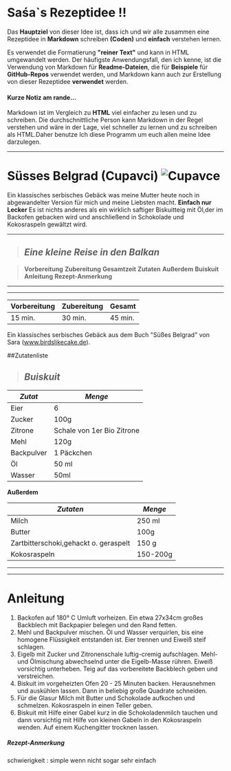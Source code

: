 # Saśa`s Rezeptidee !!
Das  **Hauptziel** von dieser Idee ist, dass ich und wir alle zusammen eine Rezeptidee in **Markdown** schreiben **(Coden)** und **einfach** verstehen lernen.


Es verwendet die Formatierung **"reiner Text"** und kann in HTML umgewandelt werden.  Der häufigste Anwendungsfall, den ich kenne, ist die Verwendung von Markdown für **Readme-Dateien**, die für **Beispiele** für **GitHub-Repos** verwendet werden, und Markdown kann auch zur Erstellung von dieser Rezeptidee **verwendet** werden.


#### Kurze Notiz am rande...

Markdown ist im Vergleich zu **HTML** viel einfacher zu lesen und zu schreiben. Die durchschnittliche Person kann Markdown in der Regel verstehen und wäre in der Lage, viel schneller zu lernen und zu schreiben als HTML.Daher benutze Ich diese Programm um euch allen meine Idee darzulegen.

---
# Süsses Belgrad (Cupavci)  ![Cupavce](testbild.png)

Ein klassisches serbisches Gebäck was meine Mutter heute noch in abgewandelter Version für mich und meine Liebsten macht.
**Einfach nur Lecker**
 Es ist nichts anderes als ein wirklich saftiger Biskuitteig mit Öl,der im Backofen gebacken wird und anschließend in Schokolade und Kokosraspeln gewältzt wird.


---
> ## *Eine kleine Reise in den Balkan*


<!--
    Example
   > # H1 Quote
   
   
-->
> **Vorbereitung**
> **Zubereitung**
> **Gesamtzeit**
> **Zutaten**
> **Außerdem**
> **Buiskuit**
> **Anleitung**
> **Rezept-Anmerkung**
>

---

---




|Vorbereitung|Zubereitung|Gesamt |
|------------|-----------|-------|
|15 min.     |30 min.    |45 min.|

Ein klassisches serbisches Gebäck aus dem Buch "Süßes Belgrad" von Sara (www.birdslikecake.de). 






##Zutatenliste

> ## *Buiskuit*

| *Zutat*  | *Menge*  |
|--------|--------|
|Eier    |   6    |
|Zucker  | 100g   |
|Zitrone |Schale von 1er Bio Zitrone  |
|Mehl    |120g    |
|Backpulver | 1 Päckchen  |
|Öl      | 50 ml  |
|Wasser  | 50ml   |

**Außerdem**

|*Zutaten*   | *Menge* |
|--------|--------|
|Milch   |250 ml  |
|Butter  |100g    |
|Zartbitterschoki,gehackt o. geraspelt |150 g 
Kokosraspeln|150-200g|

---
---

# Anleitung

1. Backofen auf 180° C Umluft vorheizen. Ein etwa 27x34cm großes Backblech mit Backpapier belegen und den Rand fetten.
2. Mehl und Backpulver mischen. Öl und Wasser verquirlen, bis eine homogene Flüssigkeit entstanden ist. Eier trennen und Eiweiß steif schlagen.
3. Eigelb mit Zucker und Zitronenschale luftig-cremig aufschlagen. Mehl- und Ölmischung abwechselnd unter die Eigelb-Masse rühren. Eiweiß vorsichtig unterheben. Teig auf das vorbereitete Backblech geben und verstreichen.
4. Biskuit im vorgeheizten Ofen 20 - 25 Minuten backen. Herausnehmen und auskühlen lassen. Dann in beliebig große Quadrate schneiden.
5. Für die Glasur Milch mit Butter und Schokolade aufkochen und schmelzen. Kokosraspeln in einen Teller geben.
6. Biskuit mit Hilfe einer Gabel kurz in die Schokoladenmilch tauchen und dann vorsichtig mit Hilfe von kleinen Gabeln in den Kokosraspeln wenden. Auf einem Kuchengitter trocknen lassen.

##### Rezept-Anmerkung 

schwierigkeit : simple wenn nicht sogar sehr einfach 
